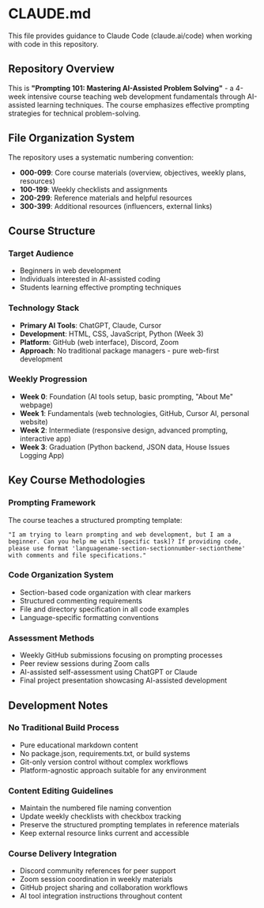 # CLAUDE.md

This file provides guidance to Claude Code (claude.ai/code) when working with code in this repository.

## Repository Overview

This is **"Prompting 101: Mastering AI-Assisted Problem Solving"** - a 4-week intensive course teaching web development fundamentals through AI-assisted learning techniques. The course emphasizes effective prompting strategies for technical problem-solving.

## File Organization System

The repository uses a systematic numbering convention:
- **000-099**: Core course materials (overview, objectives, weekly plans, resources)
- **100-199**: Weekly checklists and assignments 
- **200-299**: Reference materials and helpful resources
- **300-399**: Additional resources (influencers, external links)

## Course Structure

### Target Audience
- Beginners in web development
- Individuals interested in AI-assisted coding
- Students learning effective prompting techniques

### Technology Stack
- **Primary AI Tools**: ChatGPT, Claude, Cursor
- **Development**: HTML, CSS, JavaScript, Python (Week 3)
- **Platform**: GitHub (web interface), Discord, Zoom
- **Approach**: No traditional package managers - pure web-first development

### Weekly Progression
- **Week 0**: Foundation (AI tools setup, basic prompting, "About Me" webpage)
- **Week 1**: Fundamentals (web technologies, GitHub, Cursor AI, personal website)
- **Week 2**: Intermediate (responsive design, advanced prompting, interactive app)
- **Week 3**: Graduation (Python backend, JSON data, House Issues Logging App)

## Key Course Methodologies

### Prompting Framework
The course teaches a structured prompting template:
```
"I am trying to learn prompting and web development, but I am a beginner. Can you help me with [specific task]? If providing code, please use format 'languagename-section-sectionnumber-sectiontheme' with comments and file specifications."
```

### Code Organization System
- Section-based code organization with clear markers
- Structured commenting requirements
- File and directory specification in all code examples
- Language-specific formatting conventions

### Assessment Methods
- Weekly GitHub submissions focusing on prompting processes
- Peer review sessions during Zoom calls
- AI-assisted self-assessment using ChatGPT or Claude
- Final project presentation showcasing AI-assisted development

## Development Notes

### No Traditional Build Process
- Pure educational markdown content
- No package.json, requirements.txt, or build systems
- Git-only version control without complex workflows
- Platform-agnostic approach suitable for any environment

### Content Editing Guidelines
- Maintain the numbered file naming convention
- Update weekly checklists with checkbox tracking
- Preserve the structured prompting templates in reference materials
- Keep external resource links current and accessible

### Course Delivery Integration
- Discord community references for peer support
- Zoom session coordination in weekly materials
- GitHub project sharing and collaboration workflows
- AI tool integration instructions throughout content